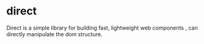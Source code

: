 # direct

Direct is a simple library for building fast, lightweight web components , can directly manipulate the dom structure.
 